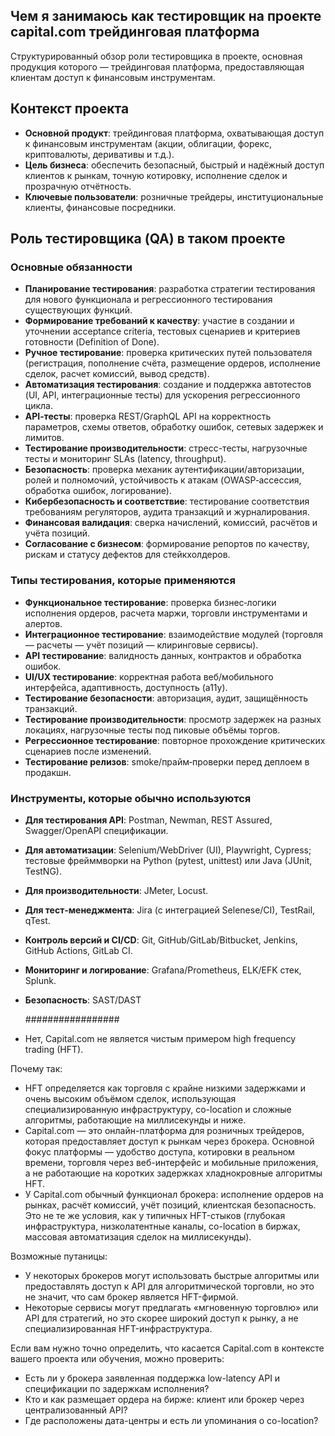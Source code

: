 
## Чем я занимаюсь как тестировщик на проекте capital.com трейдинговая платформа

Структурированный обзор роли тестировщика в проекте, основная продукция которого — трейдинговая платформа, предоставляющая клиентам доступ к финансовым инструментам.

## Контекст проекта

- **Основной продукт**: трейдинговая платформа, охватывающая доступ к финансовым инструментам (акции, облигации, форекс, криптовалюты, деривативы и т.д.).
- **Цель бизнеса**: обеспечить безопасный, быстрый и надёжный доступ клиентов к рынкам, точную котировку, исполнение сделок и прозрачную отчётность.
- **Ключевые пользователи**: розничные трейдеры, институциональные клиенты, финансовые посредники.


## Роль тестировщика (QA) в таком проекте

### Основные обязанности
- **Планирование тестирования**: разработка стратегии тестирования для нового функционала и регрессионного тестирования существующих функций.
- **Формирование требований к качеству**: участие в создании и уточнении acceptance criteria, тестовых сценариев и критериев готовности (Definition of Done).
- **Ручное тестирование**: проверка критических путей пользователя (регистрация, пополнение счёта, размещение ордеров, исполнение сделок, расчет комиссий, вывод средств).
- **Автоматизация тестирования**: создание и поддержка автотестов (UI, API, интеграционные тесты) для ускорения регрессионного цикла.
- **API‑тесты**: проверка REST/GraphQL API на корректность параметров, схемы ответов, обработку ошибок, сетевых задержек и лимитов.
- **Тестирование производительности**: стресс-тесты, нагрузочные тесты и мониторинг SLAs (latency, throughput).
- **Безопасность**: проверка механик аутентификации/авторизации, ролей и полномочий, устойчивость к атакам (OWASP‑ассессия, обработка ошибок, логирование).
- **Кибербезопасность и соответствие**: тестирование соответствия требованиям регуляторов, аудита транзакций и журналирования.
- **Финансовая валидация**: сверка начислений, комиссий, расчётов и учёта позиций.
- **Согласование с бизнесом**: формирование репортов по качеству, рискам и статусу дефектов для стейкхолдеров.

### Типы тестирования, которые применяются

- **Функциональное тестирование**: проверка бизнес‑логики исполнения ордеров, расчета маржи, торговли инструментами и алертов.
- **Интеграционное тестирование**: взаимодействие модулей (торговля — расчеты — учёт позиций — клиринговые сервисы).
- **API тестирование**: валидность данных, контрактов и обработка ошибок.
- **UI/UX тестирование**: корректная работа веб/мобильного интерфейса, адаптивность, доступность (a11y).
- **Тестирование безопасности**: авторизация, аудит, защищённость транзакций.
- **Тестирование производительности**: просмотр задержек на разных локациях, нагрузочные тесты под пиковые объёмы торгов.
- **Регрессионное тестирование**: повторное прохождение критических сценариев после изменений.
- **Тестирование релизов**: smoke/прайм‑проверки перед деплоем в продакшн.

### Инструменты, которые обычно используются

- **Для тестирования API**: Postman, Newman, REST Assured, Swagger/OpenAPI спецификации.
- **Для автоматизации**: Selenium/WebDriver (UI), Playwright, Cypress; тестовые фрейммворки на Python (pytest, unittest) или Java (JUnit, TestNG).
- **Для производительности**: JMeter, Locust.
- **Для тест‑менеджмента**: Jira (с интеграцией Selenese/CI), TestRail, qTest.
- **Контроль версий и CI/CD**: Git, GitHub/GitLab/Bitbucket, Jenkins, GitHub Actions, GitLab CI.
- **Мониторинг и логирование**: Grafana/Prometheus, ELK/EFK стек, Splunk.
- **Безопасность**: SAST/DAST

  #################

- Нет, Capital.com не является чистым примером high frequency trading (HFT).

Почему так:
- HFT определяется как торговля с крайне низкими задержками и очень высоким объёмом сделок, использующая специализированную инфраструктуру, co-location и сложные алгоритмы, работающие на миллисекунды и ниже.
- Capital.com — это онлайн-платформа для розничных трейдеров, которая предоставляет доступ к рынкам через брокера. Основной фокус платформы — удобство доступа, котировки в реальном времени, торговля через веб-интерфейс и мобильные приложения, а не работающие на коротких задержках хладнокровные алгоритмы HFT.
- У Capital.com обычный функционал брокера: исполнение ордеров на рынках, расчёт комиссий, учёт позиций, клиентская безопасность. Это не те же условия, как у типичных HFT-стыков (глубокая инфраструктура, низколатентные каналы, co-location в биржах, массовая автоматизация сделок на миллисекунды).

Возможные путаницы:
- У некоторых брокеров могут использовать быстрые алгоритмы или предоставлять доступ к API для алгоритмической торговли, но это не значит, что сам брокер является HFT-фирмой.
- Некоторые сервисы могут предлагать «мгновенную торговлю» или API для стратегий, но это скорее широкий доступ к рынку, а не специализированная HFT-инфраструктура.

Если вам нужно точно определить, что касается Capital.com в контексте вашего проекта или обучения, можно проверить:
- Есть ли у брокера заявленная поддержка low-latency API и спецификации по задержкам исполнения?
- Кто и как размещает ордера на бирже: клиент или брокер через централизованный API?
- Где расположены дата-центры и есть ли упоминания о co-location?



